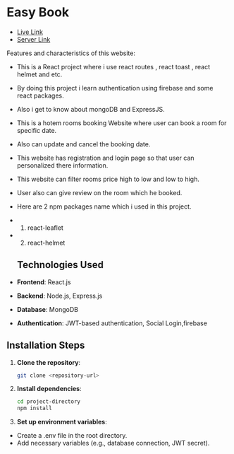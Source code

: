 # Easy Book


- [Live Link](https://ez-book-client.web.app) 
- [Server Link](https://github.com/hasanposh/easy-book-server) 

Features and characteristics of this website:

- This is a React project where i use react routes , react toast , react helmet and etc.
- By doing this project i learn authentication using firebase and some react packages.
- Also i get to know about mongoDB and ExpressJS.
- This is a hotem rooms booking Website where user can book a room for specific date.
- Also can update and cancel the booking date.
- This website has registration and login page so that user can personalized there information.
- This website can filter rooms price high to low and low to high.
- User also can give review on the room which he booked. 
- Here are 2 npm packages name which i used in this project.
- 1. react-leaflet
- 2. react-helmet
 
  ## Technologies Used
- **Frontend**: React.js
- **Backend**: Node.js, Express.js
- **Database**: MongoDB
- **Authentication**: JWT-based authentication, Social Login,firebase

## Installation Steps
1. **Clone the repository**:
   ```bash
   git clone <repository-url>

2. **Install dependencies**:
   ```bash
   cd project-directory
   npm install
2. **Set up environment variables**:

  - Create a .env file in the root directory.
  - Add necessary variables (e.g., database connection, JWT secret).

